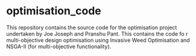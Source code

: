 # optimisation_code
This repository contains the source code for the optimisation project undertaken by Joe Joseph and Pranshu Pant. This contains the code fo r multi-objective design optimisation using Invasive Weed Optimisation and NSGA-II (for multi-objective functionality).
